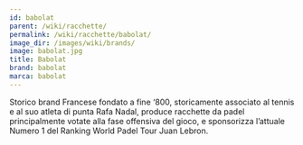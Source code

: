 ```yaml
---
id: babolat
parent: /wiki/racchette/
permalink: /wiki/racchette/babolat/
image_dir: /images/wiki/brands/
image: babolat.jpg
title: Babolat
brand: babolat
marca: babolat
---
```

Storico brand Francese fondato a fine ‘800, storicamente associato al tennis e al suo atleta di punta Rafa Nadal, produce racchette da padel principalmente votate alla fase offensiva del gioco, e sponsorizza l’attuale Numero 1 del Ranking World Padel Tour Juan Lebron.